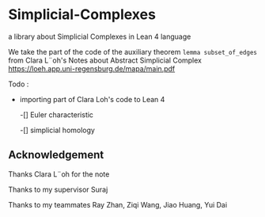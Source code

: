 # Simplicial-Complexes
a library about Simplicial Complexes in Lean 4 language

We take the part of the code of the auxiliary theorem `lemma subset_of_edges` from Clara L¨oh's Notes about Abstract Simplicial Complex https://loeh.app.uni-regensburg.de/mapa/main.pdf

Todo : 
- importing part of Clara Loh's code to Lean 4

    -[] Euler characteristic
    
    -[] simplicial homology

## Acknowledgement

Thanks Clara L¨oh for the note

Thanks to my supervisor Suraj

Thanks to my teammates Ray Zhan, Ziqi Wang, Jiao Huang, Yui Dai 
